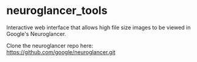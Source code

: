 # neuroglancer_tools
Interactive web interface that allows high file size images to be viewed in Google's Neuroglancer. 

Clone the neuroglancer repo here:
https://github.com/google/neuroglancer.git

